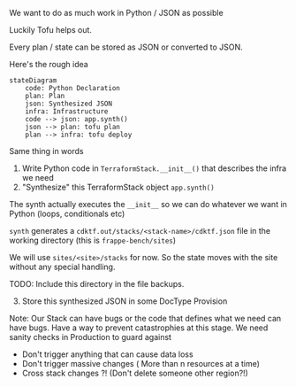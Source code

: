 We want to do as much work in Python / JSON as possible

Luckily Tofu helps out.

Every plan / state can be stored as JSON or converted to JSON.

Here's the rough idea

```mermaid
stateDiagram
    code: Python Declaration
    plan: Plan
    json: Synthesized JSON
    infra: Infrastructure
    code --> json: app.synth()
    json --> plan: tofu plan
    plan --> infra: tofu deploy
```


Same thing in words

1. Write Python code in `TerraformStack.__init__()` that describes the infra we need
2. "Synthesize" this TerraformStack object `app.synth()`

The synth actually executes the `__init__` so we can do whatever we want in Python (loops, conditionals etc)

`synth` generates a `cdktf.out/stacks/<stack-name>/cdktf.json` file in the working directory (this is `frappe-bench/sites`)

We will use `sites/<site>/stacks` for now. So the state moves with the site without any special handling. 

TODO: Include this directory in the file backups.

3. Store this synthesized JSON in some DocType Provision


Note: Our Stack can have bugs or the code that defines what we need can have bugs. Have a way to prevent catastrophies at this stage. We need sanity checks in Production to guard against
- Don't trigger anything that can cause data loss
- Don't trigger massive changes ( More than n resources at a time)
- Cross stack changes ?! (Don't delete someone other region?!)
